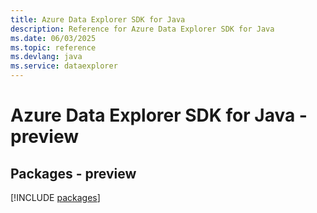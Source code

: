 ```yaml
---
title: Azure Data Explorer SDK for Java
description: Reference for Azure Data Explorer SDK for Java
ms.date: 06/03/2025
ms.topic: reference
ms.devlang: java
ms.service: dataexplorer
---
```

# Azure Data Explorer SDK for Java - preview
## Packages - preview
[!INCLUDE [packages](data-explorer-index.md)]